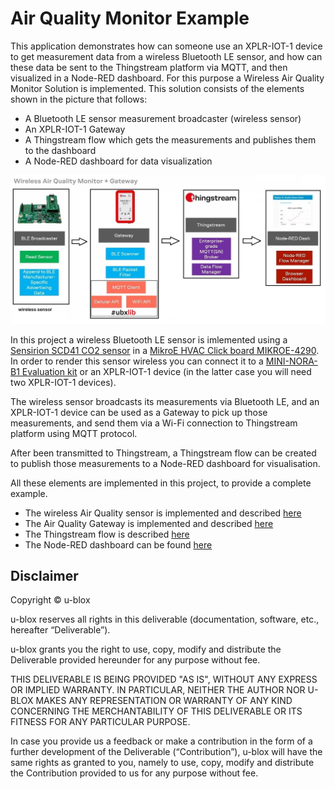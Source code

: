 # Air Quality Monitor Example

This application demonstrates how can someone use an XPLR-IOT-1 device to get measurement data from a wireless Bluetooth LE sensor, and how can these data be sent to the Thingstream platform via MQTT, and then visualized in a Node-RED dashboard. For this purpose a Wireless Air Quality Monitor Solution is implemented. This solution consists of the elements shown in the picture that follows:

- A Bluetooth LE sensor measurement broadcaster (wireless sensor)
- An XPLR-IOT-1 Gateway
- A Thingstream flow which gets the measurements and publishes them to the dashboard
- A Node-RED dashboard for data visualization

![AirQualityMonitorSolution should be here.](/readme_images/AirQualityMonitorSolution.jpg "Air Quality Monitor Solution")

In this project a wireless Bluetooth LE sensor is imlemented using a [Sensirion SCD41 CO2 sensor](https://sensirion.com/products/catalog/SCD41/) in a [MikroE HVAC Click board MIKROE-4290](https://www.mikroe.com/hvac-click). In order to render this sensor wireless you can connect it to a [MINI-NORA-B1 Evaluation kit](https://www.u-blox.com/en/product/mini-nora-b1) or an XPLR-IOT-1 device (in the latter case you will need two XPLR-IOT-1 devices).

The wireless sensor broadcasts its measurements via Bluetooth LE, and an XPLR-IOT-1 device can be used as a Gateway to pick up those measurements, and send them via a Wi-Fi connection to Thingstream platform using MQTT protocol.

After been transmitted to Thingstream, a Thingstream flow can be created to publish those measurements to a Node-RED dashboard for visualisation.

All these elements are implemented in this project, to provide a complete example.


- The wireless Air Quality sensor is implemented and described [here](./sensor_broadcaster)
- The Air Quality Gateway is implemented and described [here](./Gateway)
- The Thingstream flow is described [here](./thingstream_flow)
- The Node-RED dashboard can be found [here](./node-red) 


## Disclaimer
Copyright &copy; u-blox 

u-blox reserves all rights in this deliverable (documentation, software, etc.,
hereafter “Deliverable”). 

u-blox grants you the right to use, copy, modify and distribute the
Deliverable provided hereunder for any purpose without fee.

THIS DELIVERABLE IS BEING PROVIDED "AS IS", WITHOUT ANY EXPRESS OR IMPLIED
WARRANTY. IN PARTICULAR, NEITHER THE AUTHOR NOR U-BLOX MAKES ANY
REPRESENTATION OR WARRANTY OF ANY KIND CONCERNING THE MERCHANTABILITY OF THIS
DELIVERABLE OR ITS FITNESS FOR ANY PARTICULAR PURPOSE.

In case you provide us a feedback or make a contribution in the form of a
further development of the Deliverable (“Contribution”), u-blox will have the
same rights as granted to you, namely to use, copy, modify and distribute the
Contribution provided to us for any purpose without fee.